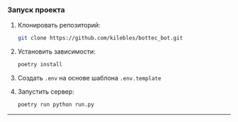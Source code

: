 ### Запуск проекта

1. Клонировать репозиторий:

   ```bash
   git clone https://github.com/kilebles/bottec_bot.git
   ```
2. Установить зависимости:

   ```bash
   poetry install
   ```
3. Создать `.env` на основе шаблона `.env.template`

4. Запустить сервер:

   ```bash
   poetry run python run.py
   ```

---